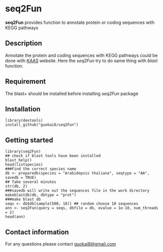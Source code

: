 # seq2Fun
__seq2Fun__ provides function to annotate protein or coding sequences with KEGG pathways
## Description
Annotate the protein and coding sequences with KEGG pathways could be done with [_KAAS_](https://www.genome.jp/kegg/kaas/) website. Here the _seq2Fun_ try to do same thing with _blast_ function.
## Requirement
The blast+ should be installed before installing _seq2Fun_ package
## Installation
```
library(devtools)
install_github("guokai8/seq2Fun")
``` 

## Getting started

```
library(seq2Fun)
## check if blast tools have been installed
blast_help()
head(listspecies)
###Find the correct species name
db <- preparedb(species = "Arabidopsis thaliana", seqtype = "AA", savedb = TRUE) 
## Take several minutes
str(db, 2)
###savedb will write out the sequences file in the work directory
makeblastdb(db, dbtype = "prot")
###make blast db  
seqs <- db$db[sample(500, 10)] ## random choose 10 sequences
ann <- seq2Fun(query = seqs, dbfile = db, evalue = 1e-10, num_threads = 2)
head(ann)
```

## Contact information

For any questions please contact guokai8@gmail.com
